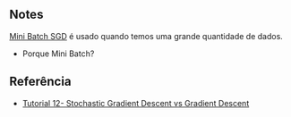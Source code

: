 ## Notes

[Mini Batch SGD](https://www.youtube.com/watch?v=FpDsDn-fBKA) é usado quando temos uma grande quantidade de dados.
  - Porque Mini Batch?

## Referência
- [Tutorial 12- Stochastic Gradient Descent vs Gradient Descent](https://www.youtube.com/watch?v=FpDsDn-fBKA)
